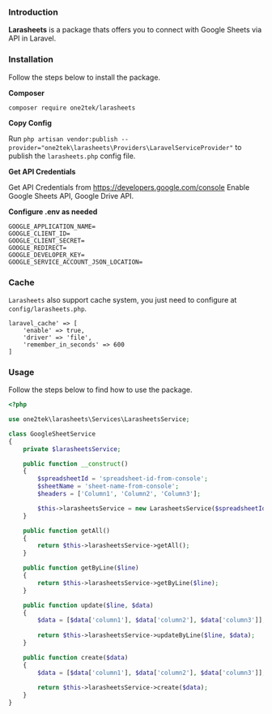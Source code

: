 ### Introduction

**Larasheets** is a package thats offers you to connect with Google Sheets via API in Laravel.

### Installation

Follow the steps below to install the package.


**Composer**

```
composer require one2tek/larasheets
```

**Copy Config**

Run `php artisan vendor:publish --provider="one2tek\larasheets\Providers\LaravelServiceProvider"` to publish the `larasheets.php` config file.

**Get API Credentials**

Get API Credentials from https://developers.google.com/console
Enable Google Sheets API, Google Drive API.

**Configure .env as needed**

```
GOOGLE_APPLICATION_NAME=
GOOGLE_CLIENT_ID=
GOOGLE_CLIENT_SECRET=
GOOGLE_REDIRECT=
GOOGLE_DEVELOPER_KEY=
GOOGLE_SERVICE_ACCOUNT_JSON_LOCATION=
```

### Cache

`Larasheets` also support cache system, you just need to configure at `config/larasheets.php`.

```
laravel_cache' => [
    'enable' => true,
    'driver' => 'file',
    'remember_in_seconds' => 600
]
```

### Usage

Follow the steps below to find how to use the package.

```php
<?php

use one2tek\larasheets\Services\LarasheetsService;

class GoogleSheetService
{
    private $larasheetsService;

    public function __construct()
    {
        $spreadsheetId = 'spreadsheet-id-from-console';
        $sheetName = 'sheet-name-from-console';
        $headers = ['Column1', 'Column2', 'Column3'];

        $this->larasheetsService = new LarasheetsService($spreadsheetId, $sheetName, $headers);
    }

    public function getAll()
    {
        return $this->larasheetsService->getAll();
    }

    public function getByLine($line)
    {
        return $this->larasheetsService->getByLine($line);
    }

    public function update($line, $data)
    {
        $data = [$data['column1'], $data['column2'], $data['column3']];
        
        return $this->larasheetsService->updateByLine($line, $data);
    }

    public function create($data)
    {
        $data = [$data['column1'], $data['column2'], $data['column3']];
       
        return $this->larasheetsService->create($data);
    }
}
```
